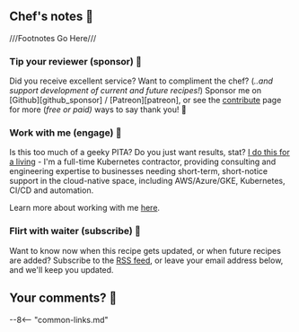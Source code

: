## Chef's notes 📓

///Footnotes Go Here///

### Tip your reviewer (sponsor) 👏

Did you receive excellent service? Want to compliment the chef? (_..and support development of current and future recipes!_) Sponsor me on [Github][github_sponsor] / [Patreon][patreon], or see the [contribute](/community/contribute/) page for more (_free or paid)_ ways to say thank you! 👏

### Work with me (engage) 🤝

Is this too much of a geeky PITA? Do you just want results, stat? [I do this for a living](https://www.funkypenguin.co.nz/about/) - I'm a full-time Kubernetes contractor, providing consulting and engineering expertise to businesses needing short-term, short-notice support in the cloud-native space, including AWS/Azure/GKE, Kubernetes, CI/CD and automation.

Learn more about working with me [here](https://www.funkypenguin.co.nz/work-with-me/).

### Flirt with waiter (subscribe) 💌

Want to know now when this recipe gets updated, or when future recipes are added? Subscribe to the [RSS feed](https://mastodon.social/@geekcookbook_changes.rss), or leave your email address below, and we'll keep you updated.

<script async data-uid="20249aa846" src="https://funkypenguin.ck.page/20249aa846/index.js"></script>

## Your comments? 💬

<div id='discourse-comments'></div>

<script type="text/javascript">
  DiscourseEmbed = { discourseUrl: 'https://forum.funkypenguin.co.nz/',
                     discourseEmbedUrl: window.location.protocol + '//' + window.location.hostname + window.location.pathname };

  (function() {
    var d = document.createElement('script'); d.type = 'text/javascript'; d.async = true;
    d.src = DiscourseEmbed.discourseUrl + 'javascripts/embed.js';
    (document.getElementsByTagName('head')[0] || document.getElementsByTagName('body')[0]).appendChild(d);
  })();
</script>

--8<-- "common-links.md"